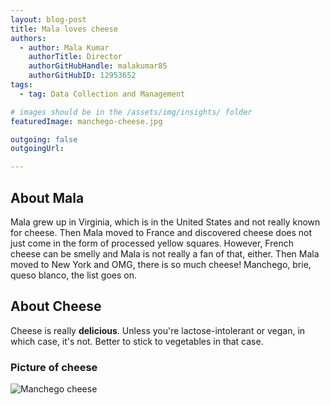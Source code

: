 ```yaml
---
layout: blog-post
title: Mala loves cheese
authors:
  - author: Mala Kumar
    authorTitle: Director
    authorGitHubHandle: malakumar85
    authorGitHubID: 12953652
tags:
  - tag: Data Collection and Management

# images should be in the /assets/img/insights/ folder
featuredImage: manchego-cheese.jpg

outgoing: false
outgoingUrl:

---
```


## About Mala
Mala grew up in Virginia, which is in the United States and not really known for cheese. Then Mala moved to France and discovered cheese does not just come in the form of processed yellow squares. However, French cheese can be smelly and Mala is not really a fan of that, either. Then Mala moved to New York and OMG, there is so much cheese! Manchego, brie, queso blanco, the list goes on.

## About Cheese
Cheese is really **delicious**. Unless you're lactose-intolerant or vegan, in which case, it's not. Better to stick to vegetables in that case.

### Picture of cheese

![Manchego cheese](manchego-cheese.jpg)
